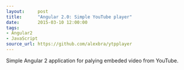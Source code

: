 ```yaml
---
layout:     post
title:      "Angular 2.0: Simple YouTube player"
date:       2015-03-10 12:00:00
tags: 
- Angular2 
- JavaScript
source_url: https://github.com/alexbra/ytpplayer
---
```


Simple Angular 2 application for palying embeded video from YouTube. 
<!--more-->

